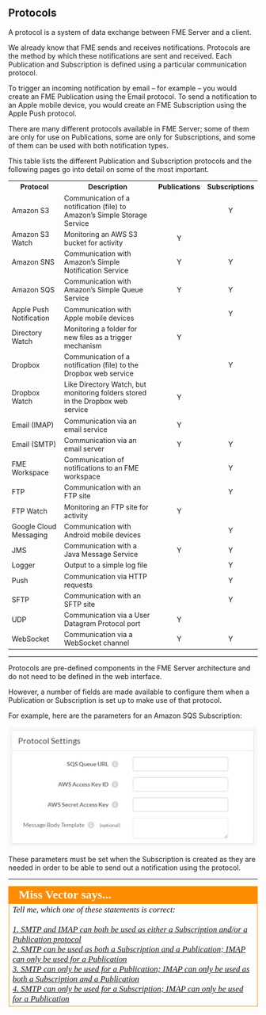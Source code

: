 ## Protocols ##

A protocol is a system of data exchange between FME Server and a client.

We already know that FME sends and receives notifications. Protocols are the method by which these notifications are sent and received. Each Publication and Subscription is defined using a particular communication protocol.

To trigger an incoming notification by email – for example – you would create an FME Publication using the Email protocol. To send a notification to an Apple mobile device, you would create an FME Subscription using the Apple Push protocol.

There are many different protocols available in FME Server; some of them are only for use on Publications, some are only for Subscriptions, and some of them can be used with both notification types.

This table lists the different Publication and Subscription protocols and the following pages go into detail on some of the most important.

<table>
<tr><th>Protocol</th><th>Description</th><th>Publications</th><th>Subscriptions</th></tr>
<tr><td>Amazon S3</td><td>Communication of a notification (file) to Amazon’s Simple Storage Service</td><td align="center"></td><td align="center">Y</td></tr>
<tr><td>Amazon S3 Watch</td><td>Monitoring an AWS S3 bucket for activity</td><td align="center">Y</td><td align="center"></td></tr>
<tr><td>Amazon SNS</td><td>Communication with Amazon’s Simple Notification Service</td><td align="center">Y</td><td align="center">Y</td></tr>
<tr><td>Amazon SQS</td><td>Communication with Amazon’s Simple Queue Service</td><td align="center">Y</td><td align="center">Y</td></tr>
<tr><td>Apple Push Notification</td><td>Communication with Apple mobile devices</td><td></td><td align="center">Y</td></tr>
<tr><td>Directory Watch</td><td>Monitoring a folder for new files as a trigger mechanism</td><td align="center">Y</td><td></td></tr>
<tr><td>Dropbox</td><td>Communication of a notification (file) to the Dropbox web service</td><td></td><td align="center">Y</td></tr>
<tr><td>Dropbox Watch</td><td>Like Directory Watch, but monitoring folders stored in the Dropbox web service</td><td align="center">Y</td><td></td></tr>
<tr><td>Email (IMAP)</td><td>Communication via an email service</td><td align="center">Y</td><td></td></tr>
<tr><td>Email (SMTP)</td><td>Communication via an email server</td><td align="center">Y</td><td align="center">Y</td></tr>
<tr><td>FME Workspace</td><td>Communication of notifications to an FME workspace</td><td align="center"></td><td align="center">Y</td></tr>
<tr><td>FTP</td><td>Communication with an FTP site</td><td align="center"></td><td align="center">Y</td></tr>
<tr><td>FTP Watch</td><td>Monitoring an FTP site for activity</td><td align="center">Y</td><td align="center"></td></tr>
<tr><td>Google Cloud Messaging</td><td>Communication with Android mobile devices</td><td></td><td align="center">Y</td></tr>
<tr><td>JMS</td><td>Communication with a Java Message Service</td><td align="center">Y</td><td align="center">Y</td></tr>
<tr><td>Logger</td><td>Output to a simple log file</td><td align="center"></td><td align="center">Y</td></tr>
<tr><td>Push</td><td>Communication via HTTP requests</td><td></td><td align="center">Y</td></tr>
<tr><td>SFTP</td><td>Communication with an SFTP site</td><td></td><td align="center">Y</td></tr>
<tr><td>UDP</td><td>Communication via a User Datagram Protocol port</td><td align="center">Y</td><td></td></tr>
<tr><td>WebSocket</td><td>Communication via a WebSocket channel</td><td align="center">Y</td><td align="center">Y</td></tr>
</table>

---

Protocols are pre-defined components in the FME Server architecture and do not need to be defined in the web interface.

However, a number of fields are made available to configure them when a Publication or Subscription is set up to make use of that protocol.

For example, here are the parameters for an Amazon SQS Subscription:

![](./Images/Img4.009.SQSProticalSettings.png)

These parameters must be set when the Subscription is created as they are needed in order to be able to send out a notification using the protocol.

---

<!--Person X Says Section-->

<table style="border-spacing: 0px">
<tr>
<td style="vertical-align:middle;background-color:darkorange;border: 2px solid darkorange">
<i class="fa fa-quote-left fa-lg fa-pull-left fa-fw" style="color:white;padding-right: 12px;vertical-align:text-top"></i>
<span style="color:white;font-size:x-large;font-weight: bold;font-family:serif">Miss Vector says...</span>
</td>
</tr>

<tr>
<td style="border: 1px solid darkorange">
<span style="font-family:serif; font-style:italic; font-size:larger">
Tell me, which one of these statements is correct:
<br><br><a href="http://52.73.3.37/fmedatastreaming/Manual/QAResponse2017.fmw?chapter=24&question=3&answer=1&DestDataset_TEXTLINE=C%3A%5CFMEOutput%5CQAResponse.html">1. SMTP and IMAP can both be used as either a Subscription and/or a Publication protocol</a>
<br><a href="http://52.73.3.37/fmedatastreaming/Manual/QAResponse2017.fmw?chapter=24&question=3&answer=2&DestDataset_TEXTLINE=C%3A%5CFMEOutput%5CQAResponse.html">2. SMTP can be used as both a Subscription and a Publication; IMAP can only be used for a Publication</a>
<br><a href="http://52.73.3.37/fmedatastreaming/Manual/QAResponse2017.fmw?chapter=24&question=3&answer=3&DestDataset_TEXTLINE=C%3A%5CFMEOutput%5CQAResponse.html">3. SMTP can only be used for a Publication; IMAP can only be used as both a Subscription and a Publication</a>
<br><a href="http://52.73.3.37/fmedatastreaming/Manual/QAResponse2017.fmw?chapter=24&question=3&answer=4&DestDataset_TEXTLINE=C%3A%5CFMEOutput%5CQAResponse.html">4. SMTP can only be used for a Subscription; IMAP can only be used for a Publication</a>
</span>
</td>
</tr>
</table>
